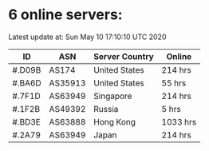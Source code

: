 # 6 online servers:

Latest update at: Sun May 10 17:10:10 UTC 2020

| ID | ASN | Server Country | Online |
| -- | --- | -------------- | ------ |
| #.D09B | AS174 | United States | 214 hrs |
| #.BA6D | AS35913 | United States | 55 hrs |
| #.7F1D | AS63949 | Singapore | 214 hrs |
| #.1F2B | AS49392 | Russia | 5 hrs |
| #.BD3E | AS63888 | Hong Kong | 1033 hrs |
| #.2A79 | AS63949 | Japan | 214 hrs |

